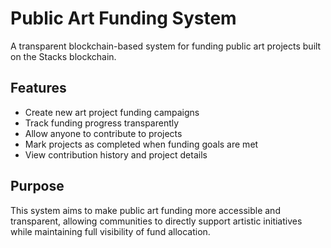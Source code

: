 # Public Art Funding System

A transparent blockchain-based system for funding public art projects built on the Stacks blockchain.

## Features

- Create new art project funding campaigns
- Track funding progress transparently
- Allow anyone to contribute to projects
- Mark projects as completed when funding goals are met
- View contribution history and project details

## Purpose

This system aims to make public art funding more accessible and transparent, allowing communities to directly support artistic initiatives while maintaining full visibility of fund allocation.
